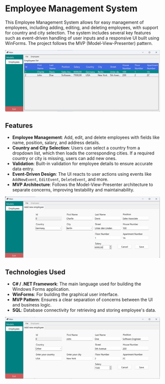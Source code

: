 # Employee Management System

This Employee Management System allows for easy management of employees, including adding, editing, and deleting employees, with support for country and city selection. The system includes several key features such as event-driven handling of user inputs and a responsive UI built using WinForms. The project follows the MVP (Model-View-Presenter) pattern.

![List](docs/list.png)

## Features

- **Employee Management**: Add, edit, and delete employees with fields like name, position, salary, and address details.
- **Country and City Selection**: Users can select a country from a dropdown list, which then loads the corresponding cities. If a required country or city is missing, users can add new ones.
- **Validation**: Built-in validation for employee details to ensure accurate data entry.
- **Event-Driven Design**: The UI reacts to user actions using events like `AddNewEvent`, `EditEvent`, `DeleteEvent`, and more.
- **MVP Architecture**: Follows the Model-View-Presenter architecture to separate concerns, improving testability and maintainability.

![Add](docs/add1.png)

## Technologies Used

- **C# / .NET Framework**: The main language used for building the Windows Forms application.
- **WinForms**: For building the graphical user interface.
- **MVP Pattern**: Ensures a clear separation of concerns between the UI and business logic.
- **SQL**: Database connectivity for retrieving and storing employee's data.

![Add Other](docs/add2.png)